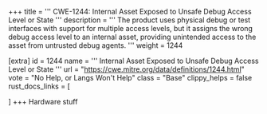 +++
title = '''
CWE-1244: Internal Asset Exposed to Unsafe Debug Access Level or State
'''
description	= '''
The product uses physical debug or test interfaces with support for multiple access levels, but it assigns the wrong debug access level to an internal asset, providing unintended access to the asset from untrusted debug agents.
'''
weight = 1244

[extra]
id = 1244
name = '''
Internal Asset Exposed to Unsafe Debug Access Level or State
'''
url = "https://cwe.mitre.org/data/definitions/1244.html"
vote = "No Help, or Langs Won't Help"
class = "Base"
clippy_helps = false
rust_docs_links = [
	
]
+++
Hardware stuff